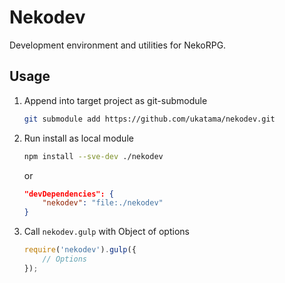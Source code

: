 # Nekodev
Development environment and utilities for NekoRPG.

## Usage
1. Append into target project as git-submodule
    ```sh
    git submodule add https://github.com/ukatama/nekodev.git
    ```
2. Run install as local module
    ```sh
    npm install --sve-dev ./nekodev
    ```

    or

    ```json
    "devDependencies": {
        "nekodev": "file:./nekodev"
    }
    ```
3. Call `nekodev.gulp` with Object of options
    ```js
    require('nekodev').gulp({
        // Options
    });
    ```